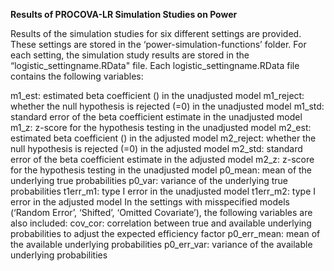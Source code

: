 **Results of PROCOVA-LR Simulation Studies on Power**

Results of the simulation studies for six different settings are provided. These settings are stored in the ‘power-simulation-functions’ folder.
For each setting, the simulation study results are stored in the “logistic_settingname.RData" file.
Each logistic_settingname.RData file contains the following variables:

m1_est: estimated beta coefficient () in the unadjusted model
m1_reject: whether the null hypothesis is rejected (=0) in the unadjusted model
m1_std: standard error of the beta coefficient estimate in the unadjusted model
m1_z: z-score for the hypothesis testing in the unadjusted model
m2_est: estimated beta coefficient () in the adjusted model
m2_reject: whether the null hypothesis is rejected (=0) in the adjusted model
m2_std: standard error of the beta coefficient estimate in the adjusted model
m2_z: z-score for the hypothesis testing in the unadjusted model
p0_mean: mean of the underlying true probabilities
p0_var: variance of the underlying true probabilities
t1err_m1: type I error in the unadjusted model
t1err_m2: type I error in the adjusted model
In the settings with misspecified models (‘Random Error’, ‘Shifted’, ‘Omitted Covariate’), the following variables are also included:
cov_cor: correlation between true and available underlying probabilities to adjust the expected efficiency factor
p0_err_mean: mean of the available underlying probabilities
p0_err_var: variance of the available underlying probabilities

